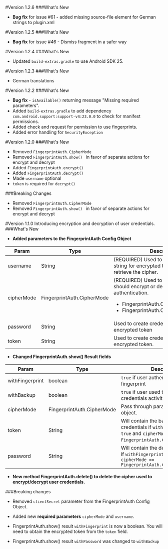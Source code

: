 #Version 1.2.6
###What's New
* **Bug fix** for issue #61 - added missing source-file element for German strings to plugin.xml

#Version 1.2.5
###What's New
* **Bug fix** for issue #46 - Dismiss fragment in a safer way

#Version 1.2.4
###What's New
* Updated `build-extras.gradle` to use Android SDK 25.

#Version 1.2.3
###What's New
* German translations

#Version 1.2.2
###What's New
* **Bug fix** - `isAvailable()` returning message "Missing required parameters".
* Added `build-extras.gradle` to add dependency `com.android.support:support-v4:23.0.0`  to check for manifest permissions.
* Added check and request for permission to use fingerprints.
* Added error handling for `SecurityException`

#Version 1.2.0
###What's New
* Removed `FingerprintAuth.CipherMode`
* Removed `FingerprintAuth.show() ` in favor of separate actions for encrypt and decrypt
* Added `FingerprintAuth.encrypt()`
* Added `FingerprintAuth.decrypt()`
* Made `username` optional
* `token` is required for `decrypt()`

###Breaking Changes
* Removed `FingerprintAuth.CipherMode`
* Removed `FingerprintAuth.show() ` in favor of separate actions for encrypt and decrypt


#Version 1.1.0
Introducing encryption and decryption of user credentials.
###What's New
* **Added parameters to the FingerprintAuth Config Object**

| Param | Type | Description |
| --- | --- | --- |
| username | String | (REQUIRED) Used to create credential string for encrypted token and as alias to retrieve the cipher. |
| cipherMode | FingerprintAuth.CipherMode | (REQUIRED) Used to determine if plugin should encrypt or decrypt after authentication. <br/><ul><li>FingerprintAuth.CipherMode.ENCRYPT</li><li>FingerprintAuth.CipherMode.DECRYPT</li></ul>|
| password | String |  Used to create credential string for encrypted token |
| token | String  | Used to create credential string for encrypted token. |

* **Changed FingerprintAuth.show() Result fields**

| Param | Type  | Description |
| --- | --- | ---  |
| withFingerprint | boolean | `true` if user authenticated using a fingerprint |
| withBackup | boolean | `true` if user used the backup credentials activity to authenticate. |
| cipherMode | FingerprintAuth.CipherMode | Pass through parameter from config object. |
| token | String | Will contain the base64 encoded credentials if `withFingerprint == true` and `cipherMode == FingerprintAuth.CipherMode.ENCRYPT`. |
| password | String | Will contain the decrypted password if `withFingerprint == true` and `cipherMode == FingerprintAuth.CipherMode.DECRYPT` 

* **New method FingerprintAuth.delete() to delete the cipher used to encrypt/decrypt user credentials.**

###Breaking changes

* Removed `clientSecret` parameter from the FingerprintAuth Config Object.

* Added new **required parameters** `cipherMode` and `username`.

* FingerprintAuth.show() result `withFingerprint` is now a boolean.  You will need to obtain the encrypted token from the `token` field.

* FingerprintAuth.show() result `withPassword` was changed to `withBackup`